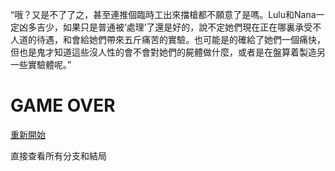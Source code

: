 “哦？又是不了了之，甚至連推個臨時工出來擋槍都不願意了是嗎。Lulu和Nana一定凶多吉少，如果只是普通被‘處理’了還是好的，說不定她們現在正在哪裏承受不人道的待遇，和會給她們帶來五斤痛苦的實驗。也可能是的確給了她們一個痛快，但也是鬼才知道這些沒人性的會不會對她們的屍體做什麼，或者是在盤算着製造另一些實驗體呢。”


# GAME OVER

[重新開始](index.md)

直接查看所有分支和結局
